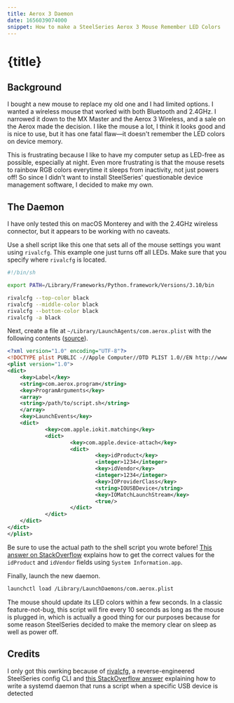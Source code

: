 ```yaml
---
title: Aerox 3 Daemon
date: 1656039074000
snippet: How to make a SteelSeries Aerox 3 Mouse Remember LED Colors
---
```


# {title}

## Background

I bought a new mouse to replace my old one and I had limited options. I wanted a wireless mouse that worked with both Bluetooth and 2.4GHz. I narrowed it down to the MX Master and the Aerox 3 Wireless, and a sale on the Aerox made the decision. I like the mouse a lot, I think it looks good and is nice to use, but it has one fatal flaw—it doesn't remember the LED colors on device memory.

This is frustrating because I like to have my computer setup as LED-free as possible, especially at night. Even more frustrating is that the mouse resets to rainbow RGB colors everytime it sleeps from inactivity, not just powers off! So since I didn't want to install SteelSeries' questionable device management software, I decided to make my own.

## The Daemon

<script src="https://gist.github.com/finnsjames/bbad3a92e8445cec66edaa2915d39a52.js"></script>

I have only tested this on macOS Monterey and with the 2.4GHz wireless connector, but it appears to be working with no caveats.

Use a shell script like this one that sets all of the mouse settings you want using `rivalcfg`. This example one just turns off all LEDs. Make sure that you specify where `rivalcfg` is located.

```bash
#!/bin/sh 

export PATH=/Library/Frameworks/Python.framework/Versions/3.10/bin

rivalcfg --top-color black
rivalcfg --middle-color black
rivalcfg --bottom-color black
rivalcfg -a black
```

Next, create a file at `~/Library/LaunchAgents/com.aerox.plist` with the following contents ([source](https://stackoverflow.com/a/12259762)).

```xml
<?xml version="1.0" encoding="UTF-8"?>
<!DOCTYPE plist PUBLIC -//Apple Computer//DTD PLIST 1.0//EN http://www.apple.com/DTDs/PropertyList-1.0.dtd >
<plist version="1.0">
<dict>
    <key>Label</key>
    <string>com.aerox.program</string>
    <key>ProgramArguments</key>
    <array>
    <string>/path/to/script.sh</string>
    </array>
    <key>LaunchEvents</key>
    <dict>
            <key>com.apple.iokit.matching</key>
            <dict>
                    <key>com.apple.device-attach</key>
                    <dict>
                            <key>idProduct</key>
                            <integer>1234</integer>
                            <key>idVendor</key>
                            <integer>1234</integer>
                            <key>IOProviderClass</key>
                            <string>IOUSBDevice</string>
                            <key>IOMatchLaunchStream</key>
                            <true/>
                    </dict>
            </dict>
    </dict>
</dict>
</plist>
```
Be sure to use the actual path to the shell script you wrote before! [This answer on StackOverflow](https://stackoverflow.com/a/49902760) explains how to get the correct values for the `idProduct` and `idVendor` fields using `System Information.app`.

Finally, launch the new daemon.

```bash
launchctl load /Library/LaunchDaemons/com.aerox.plist
```

The mouse should update its LED colors within a few seconds. In a classic feature-not-bug, this script will fire every 10 seconds as long as the mouse is plugged in, which is actually a good thing for our purposes because for some reason SteelSeries decided to make the memory clear on sleep as well as power off.

## Credits

I only got this owrking because of [rivalcfg](https://github.com/flozz/rivalcfg), a reverse-engineered SteelSeries config CLI and [this StackOverflow answer](https://stackoverflow.com/a/12259762) explaining how to write a systemd daemon that runs a script when a specific USB device is detected
